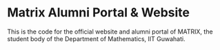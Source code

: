 # Matrix Alumni Portal & Website
This is the code for the official website and alumni portal of MATRIX, the student body of the Department of Mathematics, IIT Guwahati. 
